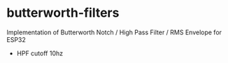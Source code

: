 # butterworth-filters
Implementation of Butterworth Notch / High Pass Filter / RMS Envelope for ESP32

* HPF cutoff 10hz

